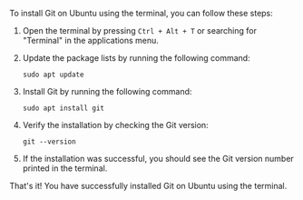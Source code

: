 To install Git on Ubuntu using the terminal, you can follow these steps:

1. Open the terminal by pressing `Ctrl + Alt + T` or searching for "Terminal" in the applications menu.

2. Update the package lists by running the following command:
    ```
    sudo apt update
    ```

3. Install Git by running the following command:
    ```
    sudo apt install git
    ```

4. Verify the installation by checking the Git version:
    ```
    git --version
    ```

5. If the installation was successful, you should see the Git version number printed in the terminal.

That's it! You have successfully installed Git on Ubuntu using the terminal.
